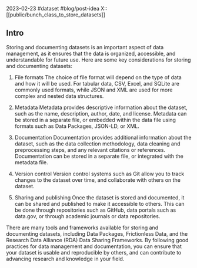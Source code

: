2023-02-23
#dataset 
#blog/post-idea 
X::[[public/bunch_class_to_store_datasets]]

## Intro
Storing and documenting datasets is an important aspect of data management, as it ensures that the data is organized, accessible, and understandable for future use. Here are some key considerations for storing and documenting datasets:

1.  File formats
The choice of file format will depend on the type of data and how it will be used. For tabular data, CSV, Excel, and SQLite are commonly used formats, while JSON and XML are used for more complex and nested data structures.
    
2.  Metadata
Metadata provides descriptive information about the dataset, such as the name, description, author, date, and license. Metadata can be stored in a separate file, or embedded within the data file using formats such as Data Packages, JSON-LD, or XML.
    
3.  Documentation
Documentation provides additional information about the dataset, such as the data collection methodology, data cleaning and preprocessing steps, and any relevant citations or references. Documentation can be stored in a separate file, or integrated with the metadata file.
    
4.  Version control
Version control systems such as Git allow you to track changes to the dataset over time, and collaborate with others on the dataset.
    
5.  Sharing and publishing
Once the dataset is stored and documented, it can be shared and published to make it accessible to others. This can be done through repositories such as GitHub, data portals such as data.gov, or through academic journals or data repositories.
    

There are many tools and frameworks available for storing and documenting datasets, including Data Packages, Frictionless Data, and the Research Data Alliance (RDA) Data Sharing Frameworks. By following good practices for data management and documentation, you can ensure that your dataset is usable and reproducible by others, and can contribute to advancing research and knowledge in your field.